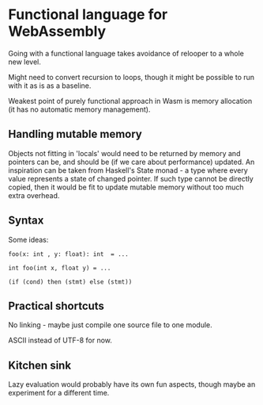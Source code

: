 # Functional language for WebAssembly

Going with a functional language takes avoidance of relooper to a whole new
level.

Might need to convert recursion to loops, though it might be possible to run
with it as is as a baseline.

Weakest point of purely functional approach in Wasm is memory allocation (it
has no automatic memory management).

## Handling mutable memory

Objects not fitting in 'locals' would need to be returned by memory and
pointers can be, and should be (if we care about performance) updated. An
inspiration can be taken from Haskell's State monad - a type where every value
represents a state of changed pointer. If such type cannot be directly copied,
then it would be fit to update mutable memory without too much extra overhead.

## Syntax

Some ideas:

```
foo(x: int , y: float): int  = ...

```

```
int foo(int x, float y) = ...
```

```
(if (cond) then (stmt) else (stmt))

```

## Practical shortcuts

No linking - maybe just compile one source file to one module.

ASCII instead of UTF-8 for now.

## Kitchen sink

Lazy evaluation would probably have its own fun aspects, though maybe an
experiment for a different time.

